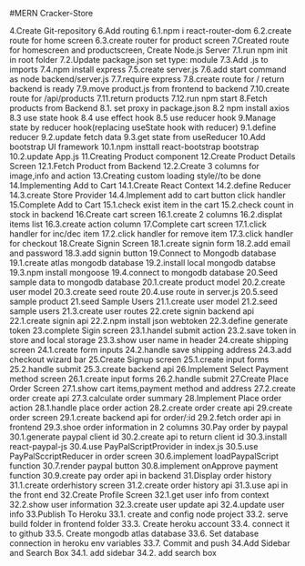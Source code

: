 #MERN Cracker-Store

4.Create Git-repository
6.Add routing
6.1.npm i react-router-dom
6.2.create route for home screen
6.3.create router for product screen
7.Created route for homescreen and productscreen,
Create Node.js Server
7.1.run npm init in root folder
7.2.Update package.json set type: module
7.3.Add .js to imports
7.4.npm install express
7.5.create server.js
7.6.add start command as node backend/server.js
7.7.require express
7.8.create route for / return backend is ready
7.9.move product.js from frontend to backend
7.10.create route for /api/products
7.11.return products
7.12.run npm start
8.Fetch products from Backend
8.1. set proxy in package.json
8.2 npm install axios
8.3 use state hook
8.4 use effect hook
8.5 use reducer hook
9.Manage state by reducer hook(replacing useState hook with reducer)
9.1.define reducer
9.2.update fetch data
9.3.get state from useReducer
10.Add bootstrap UI framework
10.1.npm insttall react-bootstrap bootstrap
10.2.update App.js
11.Creating Product component
12.Create Product Details Screen
12.1.Fetch Product from Backend
12.2.Create 3 columns for image,info and action
13.Creating custom loading style//to be done
14.Implementing Add to Cart
14.1.Create React Context
14.2.define Reducer
14.3.create Store Provider
14.4.Implement add to cart button click handler
15.Complete Add to Cart
15.1.check exist item in the cart
15.2.check count in stock in backend
16.Create cart screen
16.1.create 2 columns
16.2.displat items list
16.3.create action column
17.Complete cart screen
17.1.click handler for inc/dec item
17.2.click handler for remove item
17.3.click handler for checkout
18.Create Signin Screen
18.1.create signin form
18.2.add email and password
18.3.add signin button
19.Connect to Mongodb database
19.1.create atlas mongodb database
19.2.install local mongodb databse
19.3.npm install mongoose
19.4.connect to mongodb database
20.Seed sample data to mongodb database
20.1.create product model
20.2.create user model
20.3.create seed route
20.4.use route in server.js
20.5.seed sample product
21.seed Sample Users
21.1.create user model
21.2.seed sample users
21.3.create user routes
22.crete signin backend api
22.1.create signin api
22.2.npm install json webtoken
22.3.define generate token
23.complete Sigin screen
23.1.handel submit action
23.2.save token in store and local storage
23.3.show user name in header
24.create shipping screen
24.1.create form inputs
24.2.handle save shipping address
24.3.add checkout wizard bar
25.Create Signup screen
25.1.create input forms
25.2.handle submit
25.3.create backend api
26.Implement Select Payment method screen
26.1.create input forms
26.2.handle submit
27.Create Place Order Screen
27.1.show cart items,payment method and address
27.2.create order create api
27.3.calculate order summary
28.Implement Place order action
28.1.handle place order action
28.2.create order create api
29.create order screen
29.1.create backend api for order/:id
29.2.fetch order api in frontend
29.3.shoe order information in 2 columns
30.Pay order by paypal
30.1.generate paypal client id
30.2.create api to return client id
30.3.install react-paypal-js
30.4.use PayPalScriptProvider in index.js
30.5.use PayPalSccriptReducer in order screen
30.6.implement loadPaypalScript function
30.7.render paypal button
30.8.implement onApprove payment function
30.9.create pay order api in backend
31.Display order history
31.1.create orderhistory screen
31.2.create order history api
31.3.use api in the front end
32.Create Profile Screen
32.1.get user info from context
32.2.show user information
32.3.create user update api
32.4.update user info
33.Publish To Heroku
33.1. create and config node project
33.2. serve build folder in frontend folder
33.3. Create heroku account
33.4. connect it to github
33.5. Create mongodb atlas database
33.6. Set database connection in heroku env variables
33.7. Commit and push
34.Add Sidebar and Search Box
34.1. add sidebar
34.2. add search box
